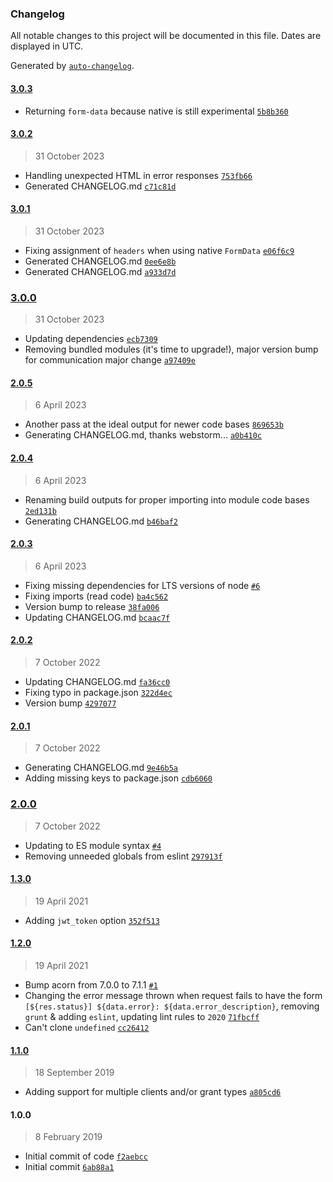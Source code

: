 ### Changelog

All notable changes to this project will be documented in this file. Dates are displayed in UTC.

Generated by [`auto-changelog`](https://github.com/CookPete/auto-changelog).

#### [3.0.3](https://github.com/avoidwork/adobe-ims-servicetoken/compare/3.0.2...3.0.3)

- Returning `form-data` because native is still experimental [`5b8b360`](https://github.com/avoidwork/adobe-ims-servicetoken/commit/5b8b360c15f635ea8d80128351e8547d419bec0b)

#### [3.0.2](https://github.com/avoidwork/adobe-ims-servicetoken/compare/3.0.1...3.0.2)

> 31 October 2023

- Handling unexpected HTML in error responses [`753fb66`](https://github.com/avoidwork/adobe-ims-servicetoken/commit/753fb663b22d0ba2ba47759f4c768f510b01c3c2)
- Generated CHANGELOG.md [`c71c81d`](https://github.com/avoidwork/adobe-ims-servicetoken/commit/c71c81d27a557e06fb6af461d25fddd66c0ccd63)

#### [3.0.1](https://github.com/avoidwork/adobe-ims-servicetoken/compare/3.0.0...3.0.1)

> 31 October 2023

- Fixing assignment of `headers` when using native `FormData` [`e06f6c9`](https://github.com/avoidwork/adobe-ims-servicetoken/commit/e06f6c9fea5b7802826c209e0ee6fce72b97ba0b)
- Generated CHANGELOG.md [`0ee6e8b`](https://github.com/avoidwork/adobe-ims-servicetoken/commit/0ee6e8b642e901295594a44d309eabc8739caa44)
- Generated CHANGELOG.md [`a933d7d`](https://github.com/avoidwork/adobe-ims-servicetoken/commit/a933d7d4783afa112dafe34c12311d862fa65f25)

### [3.0.0](https://github.com/avoidwork/adobe-ims-servicetoken/compare/2.0.5...3.0.0)

> 31 October 2023

- Updating dependencies [`ecb7309`](https://github.com/avoidwork/adobe-ims-servicetoken/commit/ecb730926d40f47cd49273db721e5f9c7ee37156)
- Removing bundled modules (it's time to upgrade!), major version bump for communication major change [`a97409e`](https://github.com/avoidwork/adobe-ims-servicetoken/commit/a97409e67a77b23b730a8b6e5a4a9bb3962bbecb)

#### [2.0.5](https://github.com/avoidwork/adobe-ims-servicetoken/compare/2.0.4...2.0.5)

> 6 April 2023

- Another pass at the ideal output for newer code bases [`869653b`](https://github.com/avoidwork/adobe-ims-servicetoken/commit/869653b2f674a67fb777717a1b07fb3a1f9b1257)
- Generating CHANGELOG.md, thanks webstorm... [`a0b410c`](https://github.com/avoidwork/adobe-ims-servicetoken/commit/a0b410ced8fbe6d58e3bbc076a4188060f38b31d)

#### [2.0.4](https://github.com/avoidwork/adobe-ims-servicetoken/compare/2.0.3...2.0.4)

> 6 April 2023

- Renaming build outputs for proper importing into module code bases [`2ed131b`](https://github.com/avoidwork/adobe-ims-servicetoken/commit/2ed131b99ef7c5f5d61cfdebf58d1965c0417fdc)
- Generating CHANGELOG.md [`b46baf2`](https://github.com/avoidwork/adobe-ims-servicetoken/commit/b46baf2abcf0704faf524ddf3b71e624a0d2938a)

#### [2.0.3](https://github.com/avoidwork/adobe-ims-servicetoken/compare/2.0.2...2.0.3)

> 6 April 2023

- Fixing missing dependencies for LTS versions of node [`#6`](https://github.com/avoidwork/adobe-ims-servicetoken/pull/6)
- Fixing imports (read code) [`ba4c562`](https://github.com/avoidwork/adobe-ims-servicetoken/commit/ba4c562001f89386dcab4778ba9f5dad15df7603)
- Version bump to release [`38fa006`](https://github.com/avoidwork/adobe-ims-servicetoken/commit/38fa00695fbd9bd491521287122cd322e6361bf1)
- Updating CHANGELOG.md [`bcaac7f`](https://github.com/avoidwork/adobe-ims-servicetoken/commit/bcaac7ff1a57b0d9856867050d1b0fe0c93ddbfc)

#### [2.0.2](https://github.com/avoidwork/adobe-ims-servicetoken/compare/2.0.1...2.0.2)

> 7 October 2022

- Updating CHANGELOG.md [`fa36cc0`](https://github.com/avoidwork/adobe-ims-servicetoken/commit/fa36cc07cf183ad48d4682cc747eeb4237a1550d)
- Fixing typo in package.json [`322d4ec`](https://github.com/avoidwork/adobe-ims-servicetoken/commit/322d4ec9c7accc368b116a3a482818f3fe9fbc0f)
- Version bump [`4297077`](https://github.com/avoidwork/adobe-ims-servicetoken/commit/429707779a6a86fac58317f858df0fc000ee4bde)

#### [2.0.1](https://github.com/avoidwork/adobe-ims-servicetoken/compare/2.0.0...2.0.1)

> 7 October 2022

- Generating CHANGELOG.md [`9e46b5a`](https://github.com/avoidwork/adobe-ims-servicetoken/commit/9e46b5af5e029715316214a537ef7e4fc034b419)
- Adding missing keys to package.json [`cdb6060`](https://github.com/avoidwork/adobe-ims-servicetoken/commit/cdb60604f74c73436cbd1c5ddb7844689141349b)

### [2.0.0](https://github.com/avoidwork/adobe-ims-servicetoken/compare/1.3.0...2.0.0)

> 7 October 2022

- Updating to ES module syntax [`#4`](https://github.com/avoidwork/adobe-ims-servicetoken/pull/4)
- Removing unneeded globals from eslint [`297913f`](https://github.com/avoidwork/adobe-ims-servicetoken/commit/297913f516023601e244b034db37c1c91ab13c15)

#### [1.3.0](https://github.com/avoidwork/adobe-ims-servicetoken/compare/1.2.0...1.3.0)

> 19 April 2021

- Adding `jwt_token` option [`352f513`](https://github.com/avoidwork/adobe-ims-servicetoken/commit/352f5135ce37fdddfda3bcc95daea6b672f548e5)

#### [1.2.0](https://github.com/avoidwork/adobe-ims-servicetoken/compare/1.1.0...1.2.0)

> 19 April 2021

- Bump acorn from 7.0.0 to 7.1.1 [`#1`](https://github.com/avoidwork/adobe-ims-servicetoken/pull/1)
- Changing the error message thrown when request fails to have the form `[${res.status}] ${data.error}: ${data.error_description}`, removing `grunt` & adding `eslint`, updating lint rules to `2020` [`71fbcff`](https://github.com/avoidwork/adobe-ims-servicetoken/commit/71fbcffb5a82ab9a0c01609f93e1f16c5ede1a1f)
- Can't clone `undefined` [`cc26412`](https://github.com/avoidwork/adobe-ims-servicetoken/commit/cc26412ec80ee45442861d5f8ef52f506e14d92a)

#### [1.1.0](https://github.com/avoidwork/adobe-ims-servicetoken/compare/1.0.0...1.1.0)

> 18 September 2019

- Adding support for multiple clients and/or grant types [`a805cd6`](https://github.com/avoidwork/adobe-ims-servicetoken/commit/a805cd657f3614d55e7ad87070bcab76c202677f)

#### 1.0.0

> 8 February 2019

- Initial commit of code [`f2aebcc`](https://github.com/avoidwork/adobe-ims-servicetoken/commit/f2aebccbe40f0343499a722c17ce5522d92995dd)
- Initial commit [`6ab88a1`](https://github.com/avoidwork/adobe-ims-servicetoken/commit/6ab88a173569db1a9560cf4a1b37de01115f2514)
